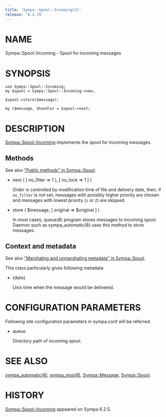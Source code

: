 ```yaml
---
title: 'Sympa::Spool::Incoming(3)'
release: '6.2.70'
---
```


# NAME

Sympa::Spool::Incoming - Spool for incoming messages

# SYNOPSIS

    use Sympa::Spool::Incoming;
    my $spool = Sympa::Spool::Incoming->new;

    $spool->store($message);

    my ($message, $handle) = $spool->next;

# DESCRIPTION

[Sympa::Spool::Incoming](./Sympa-Spool-Incoming.3.md) implements the spool for incoming messages.

## Methods

See also ["Public methods" in Sympa::Spool](./Sympa-Spool.3.md#public-methods).

- next ( \[ no\_filter => 1 \], \[ no\_lock => 1 \] )

    Order is controlled by modification time of file and delivery date, then,
    if `no_filter` is _not_ set,
    messages with possibly higher priority are chosen and
    messages with lowest priority (`z` or `Z`) are skipped.

- store ( $message, \[ original => $original \] )

    In most cases, queue(8) program stores messages to incoming spool.
    Daemon such as sympa\_automatic(8) uses this method to store messages.

## Context and metadata

See also ["Marshaling and unmarshaling metadata" in Sympa::Spool](./Sympa-Spool.3.md#marshaling-and-unmarshaling-metadata).

This class particularly gives following metadata:

- {date}

    Unix time when the message would be delivered.

# CONFIGURATION PARAMETERS

Following site configuration parameters in sympa.conf will be referred.

- queue

    Directory path of incoming spool.

# SEE ALSO

[sympa\_automatic(8)](./sympa_automatic.8.md), [sympa\_msg(8)](./sympa_msg.8.md), [Sympa::Message](./Sympa-Message.3.md), [Sympa::Spool](./Sympa-Spool.3.md).

# HISTORY

[Sympa::Spool::Incoming](./Sympa-Spool-Incoming.3.md) appeared on Sympa 6.2.5.
